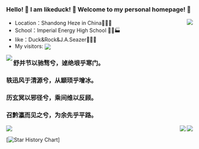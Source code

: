 ### Hello! 👋 I am likeduck! 👋 Welcome to my personal homepage! 👋

<img align=right src="https://github-readme-stats.vercel.app/api/top-langs/?username=likeduck&theme=light&layout=compact&hide_title=true" /> </div>

- Location：Shandong Heze in China🏰💒⛪
- School：Imperial Energy High School 🏪🏫🏭
- like：Duck&Rock&J.A.Seazer🏤🏥🏦
- My visitors: <img align=center src="https://visitor-badge.glitch.me/badge?username=likeduck&page_id=page.id&left_color=green&right_color=red" />

<img align="left" src="https://github-readme-stats.vercel.app/api?username=likeduck&show_icons=true&icon_color=228B22&border_radius=10&&text_color=000000&&&count_private=true&hide_title=true" /> 

### 舒并节以驰骛兮，逴绝垠乎寒门。
### 轶迅风于清源兮，从颛顼乎增冰。
### 历玄冥以邪径兮，乘间维以反顾。
### 召黔瀛而见之兮，为余先乎平路。

<img align=right src="https://readme-typing-svg.demolab.com/?lines=+张+咸+池+奏+承+云+兮+二+女+御+九+韶+歌&color=FF6347" /> <img align=right src="https://readme-typing-svg.demolab.com/?lines=+使+湘+灵+鼓+瑟+兮+令+海+若+舞+冯+夷&color=228B22" />
<img src="https://github-readme-activity-graph.cyclic.app/graph?username=likeduck&multiline=true&bg_color=FFFAFA&color=000000&line=0000FF" />

[![Star History Chart](https://api.star-history.com/svg?repos=SimulationExample-OpenPNM&type=Date)]

